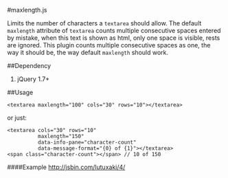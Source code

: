 #maxlength.js

Limits the number of characters a <code>textarea</code> should allow. The default <code>maxlength</code> attribute of <code>textarea</code> counts multiple consecutive spaces entered by mistake, when this text is shown as html, only one space is visible, rests are ignored. This plugin counts multiple consecutive spaces as one, the way it should be, the way default <code>maxlength</code> should work.

##Dependency

1. jQuery 1.7+

##Usage

	<textarea maxlength="100" cols="30" rows="10"></textarea>

or just:

	<textarea cols="30" rows="10"
			  maxlength="150"
			  data-info-pane="character-count"
			  data-message-format="{0} of {1}"></textarea>
	<span class="character-count"></span> // 10 of 150

####Example
http://jsbin.com/lutuxaki/4/
